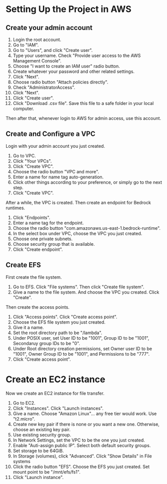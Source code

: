 # Setting Up the Project in AWS

## Create your admin account

1. Login the root account.
2. Go to "IAM".
3. Go to "Users", and click "Create user".
4. Type your username. Check "Provide user access to the AWS Management Console".
5. Choose "I want to create an IAM user" radio button.
6. Create whatever your password and other related settings.
7. Click "Next".
8. Choose radio button "Attach policies directly".
9. Check "AdministratorAccess".
10. Click "Next".
11. Click "Create user".
12. Click "Download .csv file". Save this file to a safe folder in your local computer.

Then after that, whenever login to AWS for admin access, use this account.

## Create and Configure a VPC

Login with your admin account you just created.

1. Go to VPC.
2. Click "Your VPCs".
3. Click "Create VPC".
4. Choose the radio button "VPC and more".
5. Enter a name for name tag auto-generation.
6. Click other things according to your preference, or simply go to the next step.
7. Click "Create VPC".

After a while, the VPC is created. Then create an endpoint for Bedrock runtimes.

1. Click "Endpoints".
2. Enter a name tag for the endpoint.
3. Choose the radio button "com.amazonaws.us-east-1.bedrock-runtime".
4. In the select box under VPC, choose the VPC you just created.
5. Choose one private subnets.
6. Choose security group that is available.
7. Click "Create endpoint".

## Create EFS

First create the file system.

1. Go to EFS. Click "File systems". Then click "Create file system".
2. Give a name to the file system. And choose the VPC you created. Click "Create".

Then create the access points.

1. Click "Access points". Click "Create access point".
2. Choose the EFS file system you just created.
3. Give it a name.
4. Set the root directory path to be "/lambda". 
5. Under POSIX user, set User ID to be "1001", Group ID to be "1001", Secondaruy group IDs to be "0".
6. Under Root directory creation permissions, set Owner user ID to be "1001", Owner Group ID to be "1001", and Permissions to be "777".
7. Click "Create access point".

# Create an EC2 instance 

Now we create an EC2 instance for file transfer. 

1. Go to EC2. 
2. Click "Instances". Click "Launch instances".
3. Give a name. Choose "Amazon Linux"... any free tier would work. Use "t2.micro".
4. Create new key pair if there is none or you want a new one. Otherwise, choose an existing key pair.
5. Use existing security group.
6. In Network Settings, set the VPC to be the one you just created.
7. Enable "Auti-assign public IP". Select both default security groups.
6. Set storage to be 64GiB.
7. In Storage (volumes), click "Advanced". Click "Show Details" in File systems
8. Click the radio button "EFS". Choose the EFS you just created. Set mount point to be "/mnt/efs/fs1".
9. Click "Launch instance".


